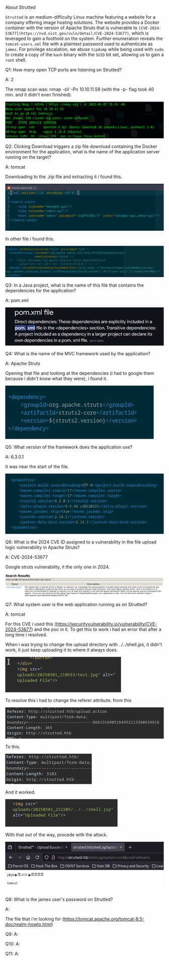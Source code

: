 
About Strutted

`Strutted` is an medium-difficulty Linux machine featuring a website for a company offering image hosting solutions. The website provides a Docker container with the version of Apache Struts that is vulnerable to `[CVE-2024-53677](https://nvd.nist.gov/vuln/detail/CVE-2024-53677)`, which is leveraged to gain a foothold on the system. Further enumeration reveals the `tomcat-users.xml` file with a plaintext password used to authenticate as `james`. For privilege escalation, we abuse `tcpdump` while being used with `sudo` to create a copy of the `bash` binary with the `SUID` bit set, allowing us to gain a `root` shell.



Q1: How many open TCP ports are listening on Strutted?

A: 2

The nmap scan was: nmap -sV -Pn 10.10.11.59  (with the -p- flag took 40 min. and it didn't even finished).

![](../../Img/Pasted%20image%2020250501154801.png)

Q2: Clicking Download triggers a zip file download containing the Docker environment for the application, what is the name of the application server running on the target?

A: tomcat

Downloading to the .zip file and extracting it i found this.

![](../../Img/Pasted%20image%2020250501155522.png)

In other file i found this.

![](../../Img/Pasted%20image%2020250501160026.png)


Q3: In a Java project, what is the name of this file that contains the dependencies for the application?

A: pom.xml

![](../../Img/Pasted%20image%2020250501160116.png)

Q4: What is the name of the MVC framework used by the application?

A: Apache Struts

Opening that file and looking at the dependencies (i had to google them because i didn't know what they were), i found it.

![](../../Img/Pasted%20image%2020250501160932.png)

Q5: What version of the framework does the application use?

A: 6.3.0.1

It was near the start of the file.

![](../../Img/Pasted%20image%2020250501161142.png)

Q6: What is the 2024 CVE ID assigned to a vulnerability in the file upload logic vulnerability in Apache Struts?

A: CVE-2024-53677 

Google struts vulnerability, it the only one in 2024.

![](../../Img/Pasted%20image%2020250501161530.png)

Q7: What system user is the web application running as on Strutted?

A: tomcat

For this CVE i used this (https://securityvulnerability.io/vulnerability/CVE-2024-53677) and the poc in it.
To get this to work i had an error that after a long time i resolved.

When i was trying to change the upload directory with ../../shell.jps, it didn't work, it just keep uploading it to where it always does.

![](../../Img/Pasted%20image%2020250501172041.png)

To resolve this i had to change the referer attribute.
from this

![](../../Img/Pasted%20image%2020250501172145.png)

To this.

![](../../Img/Pasted%20image%2020250501172029.png)

And it worked.

![](../../Img/Pasted%20image%2020250501172231.png)

With that out of the way, procede with the attack.

![](../../Img/Pasted%20image%2020250501172414.png)

Q8: What is the james user's password on Strutted?

A: 

The file that i'm looking for (https://tomcat.apache.org/tomcat-8.5-doc/realm-howto.html)



Q9: 
A: 

Q10: 
A: 

Q11: 
A: 
